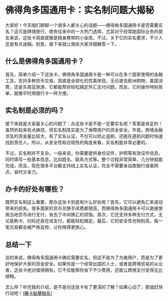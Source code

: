# 佛得角多国通用卡：实名制问题大揭秘

大家好！今天咱们聊聊一个很多人都关心的话题——佛得角多国通用卡是否需要实名？这可是跨境旅行、商务往来中的一大热门选择，尤其对于经常跑国际业务的朋友来说，这张卡简直就像是随身携带的小金库。不过，关于它的实名要求，不少人还是有点迷糊。别急，接下来就让我给大家详细解答一下。

## 什么是佛得角多国通用卡？

首先，简单介绍一下这张卡。佛得角多国通用卡是一种可以在多个国家使用的金融工具，支持多种货币交易，简直是全球化的完美体现。无论是去欧洲购物、美国消费，还是东南亚旅游，它都能帮你轻松搞定外汇支付问题。而且，它的操作特别简单，就像平时用银行卡一样方便。

## 实名制是必须的吗？

接下来就是大家最关心的问题了：办这张卡是不是一定要实名呢？答案是肯定的！虽然听起来有点麻烦，但实名制其实是为了保障用户的资金安全。毕竟，跨境金融涉及的资金量比较大，有了实名认证，不仅可以防止盗刷，还能在遇到问题时快速找到责任人。所以，从安全性和合规性的角度来看，实名制是非常必要的。

不过，实名制并不复杂。一般来说，你需要提供身份证件、护照等有效证件信息，同时填写一些基本信息，比如姓名、联系方式等。整个过程非常简单，几分钟就能完成。而且，现在很多平台都支持线上实名认证，完全不需要亲自跑银行或者网点，省时又省力。

## 办卡的好处有哪些？

既然实名制这么重要，那办这张卡到底有什么好处呢？首先，它可以避免汇率波动带来的损失。很多国家的货币兑换手续费都很高，而佛得角多国通用卡可以直接使用当地货币进行支付，省去了中间换汇的烦恼。其次，它还支持多种支付方式，无论是刷卡、扫码还是在线支付，都能轻松搞定。最后，它的安全性也特别高，每一笔交易都会被严格监控，让你用得更放心。

## 总结一下

总的来说，佛得角多国通用卡确实需要实名，但这不是为了为难用户，而是为了更好地保护大家的资金安全。如果你是一个经常出国的人士，或者是跨境贸易的从业者，这张卡绝对值得拥有。它不仅能帮你省下不少费用，还能让跨境支付变得无比顺畅。

怎么样？听完我的介绍，是不是对这张卡有了更深的了解？如果心动了，那就赶快行动吧！[[購卡點擊聯系](https://t.me/s/esim1088)]